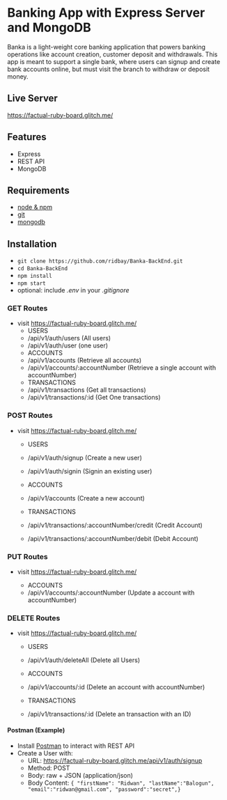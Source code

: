 # Banking App with Express Server and MongoDB
Banka is a light-weight core banking application that powers banking operations like account creation, customer deposit and withdrawals. This app is meant to support a single bank, where users can signup and create bank accounts online, but must visit the branch to withdraw or deposit money.


## Live Server
https://factual-ruby-board.glitch.me/

## Features

- Express
- REST API
- MongoDB

## Requirements

- [node & npm](https://nodejs.org/en/)
- [git](https://git-scm.com/)
- [mongodb](https://www.mongodb.com/)

## Installation

- `git clone https://github.com/ridbay/Banka-BackEnd.git`
- `cd Banka-BackEnd`
- `npm install`
- `npm start`
- optional: include _.env_ in your _.gitignore_

### GET Routes

- visit https://factual-ruby-board.glitch.me/
  - USERS
  - /api/v1/auth/users (All users)
  - /api/v1/auth/user (one user)
  - ACCOUNTS
  - /api/v1/accounts (Retrieve all accounts)
  - /api/v1/accounts/:accountNumber (Retrieve a single account with accountNumber)
  - TRANSACTIONS
  - /api/v1/transactions (Get all transactions)
  - /api/v1/transactions/:id (Get One transactions)

### POST Routes
- visit https://factual-ruby-board.glitch.me/
  - USERS
  - /api/v1/auth/signup (Create a new user)
  - /api/v1/auth/signin (Signin an existing user)
  - ACCOUNTS
  - /api/v1/accounts (Create a new account)

  - TRANSACTIONS
  - /api/v1/transactions/:accountNumber/credit (Credit Account)
  - /api/v1/transactions/:accountNumber/debit (Debit Account)


### PUT Routes
- visit https://factual-ruby-board.glitch.me/

  - ACCOUNTS
  - /api/v1/accounts/:accountNumber (Update a account with accountNumber)



### DELETE Routes
- visit https://factual-ruby-board.glitch.me/
  - USERS
  - /api/v1/auth/deleteAll (Delete all Users)

  - ACCOUNTS
  - /api/v1/accounts/:id (Delete an account with accountNumber)

  - TRANSACTIONS
  - /api/v1/transactions/:id (Delete an transaction with an ID)



#### Postman (Example)

- Install [Postman](https://www.getpostman.com/apps) to interact with REST API
- Create a User with:
  - URL: https://factual-ruby-board.glitch.me/api/v1/auth/signup
  - Method: POST
  - Body: raw + JSON (application/json)
  - Body Content: `{ "firstName": "Ridwan", "lastName":"Balogun", "email":"ridwan@gmail.com", "password":"secret",}`

